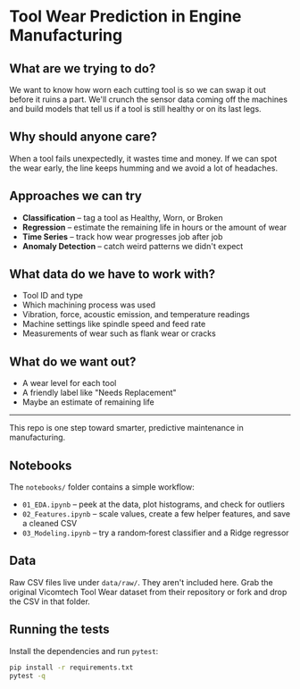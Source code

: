 # Tool Wear Prediction in Engine Manufacturing

## What are we trying to do?

We want to know how worn each cutting tool is so we can swap it out before it ruins a part. We'll crunch the sensor data coming off the machines and build models that tell us if a tool is still healthy or on its last legs.

## Why should anyone care?
When a tool fails unexpectedly, it wastes time and money. If we can spot the wear early, the line keeps humming and we avoid a lot of headaches.

## Approaches we can try
- **Classification** – tag a tool as Healthy, Worn, or Broken
- **Regression** – estimate the remaining life in hours or the amount of wear
- **Time Series** – track how wear progresses job after job
- **Anomaly Detection** – catch weird patterns we didn't expect

## What data do we have to work with?
- Tool ID and type
- Which machining process was used
- Vibration, force, acoustic emission, and temperature readings
- Machine settings like spindle speed and feed rate
- Measurements of wear such as flank wear or cracks

## What do we want out?
- A wear level for each tool
- A friendly label like "Needs Replacement"
- Maybe an estimate of remaining life

---

This repo is one step toward smarter, predictive maintenance in manufacturing.

## Notebooks
The `notebooks/` folder contains a simple workflow:
- `01_EDA.ipynb` – peek at the data, plot histograms, and check for outliers
- `02_Features.ipynb` – scale values, create a few helper features, and save a cleaned CSV
- `03_Modeling.ipynb` – try a random‑forest classifier and a Ridge regressor

## Data
Raw CSV files live under `data/raw/`. They aren't included here. Grab the original
Vicomtech Tool Wear dataset from their repository or fork and drop the CSV in that folder.

## Running the tests
Install the dependencies and run `pytest`:
```bash
pip install -r requirements.txt
pytest -q
```
